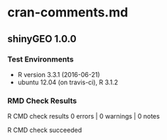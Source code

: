 # cran-comments.md

## shinyGEO 1.0.0

### Test Environments

* R version 3.3.1 (2016-06-21)
* ubuntu 12.04 (on travis-ci), R 3.1.2

### RMD Check Results

R CMD check results
0 errors | 0 warnings | 0 notes

R CMD check succeeded
